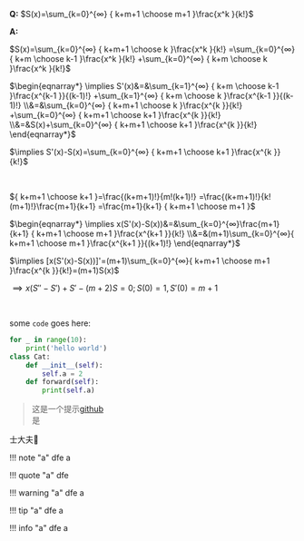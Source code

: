 
**Q:** $S(x)=\sum_{k=0}^{∞} { k+m+1 \choose m+1 }\frac{x^k }{k!}$

**A:**

$S(x)=\sum_{k=0}^{∞} { k+m+1 \choose k }\frac{x^k }{k!} =\sum_{k=0}^{∞} { k+m \choose k-1 }\frac{x^k }{k!} +\sum_{k=0}^{∞} { k+m \choose k }\frac{x^k }{k!}$

$\begin{eqnarray*}
\implies S'(x)&=&\sum_{k=1}^{∞} { k+m \choose k-1 }\frac{x^{k-1 }}{(k-1)!} +\sum_{k=1}^{∞} { k+m \choose k }\frac{x^{k-1 }}{(k-1)!} \\&=&\sum_{k=0}^{∞} { k+m+1 \choose k }\frac{x^{k }}{k!} +\sum_{k=0}^{∞} { k+m+1 \choose k+1 }\frac{x^{k }}{k!}
\\&=&S(x)+\sum_{k=0}^{∞} { k+m+1 \choose k+1 }\frac{x^{k }}{k!}
\end{eqnarray*}$

$\implies S'(x)-S(x)=\sum_{k=0}^{∞} { k+m+1 \choose k+1 }\frac{x^{k }}{k!}$

<br>


${ k+m+1 \choose k+1 }=\frac{(k+m+1)!}{m!(k+1)!} =\frac{(k+m+1)!}{k!(m+1)!}\frac{m+1}{k+1} =\frac{m+1}{k+1} { k+m+1 \choose m+1 }$

$\begin{eqnarray*}
\implies  x(S'(x)-S(x))&=&\sum_{k=0}^{∞}\frac{m+1}{k+1} { k+m+1 \choose m+1 }\frac{x^{k+1 }}{k!}
\\&=&(m+1)\sum_{k=0}^{∞}{ k+m+1 \choose m+1 }\frac{x^{k+1 }}{(k+1)!}
\end{eqnarray*}$

$\implies  [x(S'(x)-S(x))]'=(m+1)\sum_{k=0}^{∞}{ k+m+1 \choose m+1 }\frac{x^{k }}{k!}=(m+1)S(x)$

$\implies x(S''-S')+S'-(m+2)S=0;S(0)=1,S'(0)=m+1$

<br>

some `code` goes here:

```py title="bubble_sort.py" linenums='1' hl_lines='2 3'
for _ in range(10):
    print('hello world')
class Cat:
    def __init__(self):
        self.a = 2
    def forward(self):
        print(self.a)
```
> 这是一个提示[github](https://github.com/student0176/pageTest/)<br>
> 是

士大夫📰

!!! note "a"
    dfe
a

!!! quote "a"
    dfe

!!! warning "a"
    dfe
a

!!! tip "a"
    dfe
a

!!! info "a"
    dfe
a
